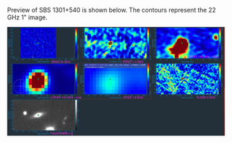 Preview of SBS 1301+540 is shown below. The contours represent the 22 GHz 1" image. 

![SBS1301+540.png](SBS1301+540.png "SBS1301+540")

